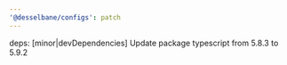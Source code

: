 ```yaml
---
'@desselbane/configs': patch
---
```


deps: [minor|devDependencies] Update package typescript from 5.8.3 to 5.9.2
